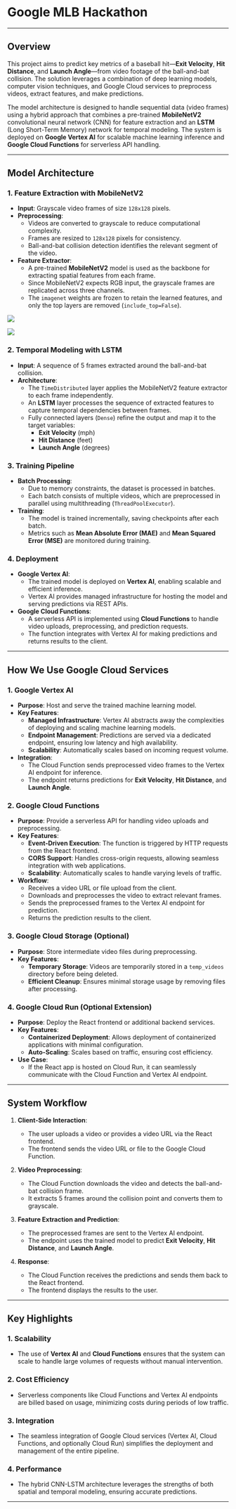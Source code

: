 # Google MLB Hackathon 

---

## **Overview**
This project aims to predict key metrics of a baseball hit—**Exit Velocity**, **Hit Distance**, and **Launch Angle**—from video footage of the ball-and-bat collision. The solution leverages a combination of deep learning models, computer vision techniques, and Google Cloud services to preprocess videos, extract features, and make predictions.

The model architecture is designed to handle sequential data (video frames) using a hybrid approach that combines a pre-trained **MobileNetV2** convolutional neural network (CNN) for feature extraction and an **LSTM** (Long Short-Term Memory) network for temporal modeling. The system is deployed on **Google Vertex AI** for scalable machine learning inference and **Google Cloud Functions** for serverless API handling.

---

## **Model Architecture**

### **1. Feature Extraction with MobileNetV2**
- **Input**: Grayscale video frames of size `128x128` pixels.
- **Preprocessing**:
  - Videos are converted to grayscale to reduce computational complexity.
  - Frames are resized to `128x128` pixels for consistency.
  - Ball-and-bat collision detection identifies the relevant segment of the video.
- **Feature Extractor**:
  - A pre-trained **MobileNetV2** model is used as the backbone for extracting spatial features from each frame.
  - Since MobileNetV2 expects RGB input, the grayscale frames are replicated across three channels.
  - The `imagenet` weights are frozen to retain the learned features, and only the top layers are removed (`include_top=False`).

![](/Images/ModelSchema.png)

![](/Images/AccuracyML.png)

### **2. Temporal Modeling with LSTM**
- **Input**: A sequence of 5 frames extracted around the ball-and-bat collision.
- **Architecture**:
  - The `TimeDistributed` layer applies the MobileNetV2 feature extractor to each frame independently.
  - An **LSTM** layer processes the sequence of extracted features to capture temporal dependencies between frames.
  - Fully connected layers (`Dense`) refine the output and map it to the target variables:
    - **Exit Velocity** (mph)
    - **Hit Distance** (feet)
    - **Launch Angle** (degrees)

### **3. Training Pipeline**
- **Batch Processing**:
  - Due to memory constraints, the dataset is processed in batches.
  - Each batch consists of multiple videos, which are preprocessed in parallel using multithreading (`ThreadPoolExecutor`).
- **Training**:
  - The model is trained incrementally, saving checkpoints after each batch.
  - Metrics such as **Mean Absolute Error (MAE)** and **Mean Squared Error (MSE)** are monitored during training.

### **4. Deployment**
- **Google Vertex AI**:
  - The trained model is deployed on **Vertex AI**, enabling scalable and efficient inference.
  - Vertex AI provides managed infrastructure for hosting the model and serving predictions via REST APIs.
- **Google Cloud Functions**:
  - A serverless API is implemented using **Cloud Functions** to handle video uploads, preprocessing, and prediction requests.
  - The function integrates with Vertex AI for making predictions and returns results to the client.

---

## **How We Use Google Cloud Services**

### **1. Google Vertex AI**
- **Purpose**: Host and serve the trained machine learning model.
- **Key Features**:
  - **Managed Infrastructure**: Vertex AI abstracts away the complexities of deploying and scaling machine learning models.
  - **Endpoint Management**: Predictions are served via a dedicated endpoint, ensuring low latency and high availability.
  - **Scalability**: Automatically scales based on incoming request volume.
- **Integration**:
  - The Cloud Function sends preprocessed video frames to the Vertex AI endpoint for inference.
  - The endpoint returns predictions for **Exit Velocity**, **Hit Distance**, and **Launch Angle**.

### **2. Google Cloud Functions**
- **Purpose**: Provide a serverless API for handling video uploads and preprocessing.
- **Key Features**:
  - **Event-Driven Execution**: The function is triggered by HTTP requests from the React frontend.
  - **CORS Support**: Handles cross-origin requests, allowing seamless integration with web applications.
  - **Scalability**: Automatically scales to handle varying levels of traffic.
- **Workflow**:
  - Receives a video URL or file upload from the client.
  - Downloads and preprocesses the video to extract relevant frames.
  - Sends the preprocessed frames to the Vertex AI endpoint for prediction.
  - Returns the prediction results to the client.

### **3. Google Cloud Storage (Optional)**
- **Purpose**: Store intermediate video files during preprocessing.
- **Key Features**:
  - **Temporary Storage**: Videos are temporarily stored in a `temp_videos` directory before being deleted.
  - **Efficient Cleanup**: Ensures minimal storage usage by removing files after processing.

### **4. Google Cloud Run (Optional Extension)**
- **Purpose**: Deploy the React frontend or additional backend services.
- **Key Features**:
  - **Containerized Deployment**: Allows deployment of containerized applications with minimal configuration.
  - **Auto-Scaling**: Scales based on traffic, ensuring cost efficiency.
- **Use Case**:
  - If the React app is hosted on Cloud Run, it can seamlessly communicate with the Cloud Function and Vertex AI endpoint.

---

## **System Workflow**

1. **Client-Side Interaction**:
   - The user uploads a video or provides a video URL via the React frontend.
   - The frontend sends the video URL or file to the Google Cloud Function.

2. **Video Preprocessing**:
   - The Cloud Function downloads the video and detects the ball-and-bat collision frame.
   - It extracts 5 frames around the collision point and converts them to grayscale.

3. **Feature Extraction and Prediction**:
   - The preprocessed frames are sent to the Vertex AI endpoint.
   - The endpoint uses the trained model to predict **Exit Velocity**, **Hit Distance**, and **Launch Angle**.

4. **Response**:
   - The Cloud Function receives the predictions and sends them back to the React frontend.
   - The frontend displays the results to the user.

---

## **Key Highlights**

### **1. Scalability**
- The use of **Vertex AI** and **Cloud Functions** ensures that the system can scale to handle large volumes of requests without manual intervention.

### **2. Cost Efficiency**
- Serverless components like Cloud Functions and Vertex AI endpoints are billed based on usage, minimizing costs during periods of low traffic.

### **3. Integration**
- The seamless integration of Google Cloud services (Vertex AI, Cloud Functions, and optionally Cloud Run) simplifies the deployment and management of the entire pipeline.

### **4. Performance**
- The hybrid CNN-LSTM architecture leverages the strengths of both spatial and temporal modeling, ensuring accurate predictions.

---
